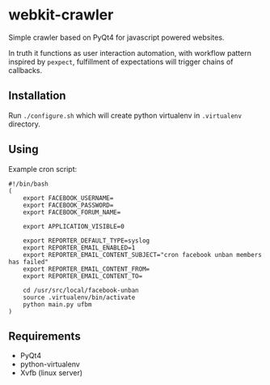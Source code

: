# webkit-crawler

Simple crawler based on PyQt4 for javascript powered websites.

In truth it functions as user interaction automation, with workflow pattern
inspired by `pexpect`, fulfillment of expectations will trigger chains of
callbacks.


## Installation

Run `./configure.sh` which will create python virtualenv in `.virtualenv`
directory.


## Using

Example cron script:

    #!/bin/bash
    (
        export FACEBOOK_USERNAME=
        export FACEBOOK_PASSWORD=
        export FACEBOOK_FORUM_NAME=

        export APPLICATION_VISIBLE=0

        export REPORTER_DEFAULT_TYPE=syslog
        export REPORTER_EMAIL_ENABLED=1
        export REPORTER_EMAIL_CONTENT_SUBJECT="cron facebook unban members has failed"
        export REPORTER_EMAIL_CONTENT_FROM=
        export REPORTER_EMAIL_CONTENT_TO=
                                           
        cd /usr/src/local/facebook-unban
        source .virtualenv/bin/activate
        python main.py ufbm
    )


## Requirements

*  PyQt4
*  python-virtualenv
*  Xvfb (linux server)
